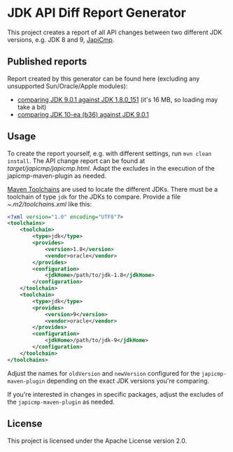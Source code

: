 # JDK API Diff Report Generator

This project creates a report of all API changes between two different JDK versions, e.g. JDK 8 and 9, [JapiCmp](https://github.com/siom79/japicmp).

## Published reports

Report created by this generator can be found here (excluding any unsupported Sun/Oracle/Apple modules):

* [comparing JDK 9.0.1 against JDK 1.8.0_151](https://gunnarmorling.github.io/jdkapidiff/jdk8-jdk9-api-diff.html)
(it's 16 MB, so loading may take a bit)
* [comparing JDK 10-ea (b36) against JDK 9.0.1](https://gunnarmorling.github.io/jdkapidiff/jdk9-jdk10-api-diff.html)

## Usage

To create the report yourself, e.g. with different settings, run `mvn clean install`.
The API change report can be found at _target/japicmp/japicmp.html_.
Adapt the excludes in the execution of the japicmp-maven-plugin as needed.

[Maven Toolchains](https://maven.apache.org/guides/mini/guide-using-toolchains.html) are used to locate the different JDKs.
There must be a toolchain of type `jdk` for the JDKs to compare.
Provide a file _~.m2/toolchains.xml_ like this:

```xml
<?xml version="1.0" encoding="UTF8"?>
<toolchains>
    <toolchain>
        <type>jdk</type>
        <provides>
            <version>1.8</version>
            <vendor>oracle</vendor>
        </provides>
        <configuration>
            <jdkHome>/path/to/jdk-1.8</jdkHome>
        </configuration>
    </toolchain>
    <toolchain>
        <type>jdk</type>
        <provides>
            <version>9</version>
            <vendor>oracle</vendor>
        </provides>
        <configuration>
            <jdkHome>/path/to/jdk-9</jdkHome>
        </configuration>
    </toolchain>
</toolchains>
```

Adjust the names for `oldVersion` and `newVersion` configured for the `japicmp-maven-plugin` depending on the exact JDK versions you're comparing.

If you're interested in changes in specific packages, adjust the excludes of the `japicmp-maven-plugin` as needed.

## License

This project is licensed under the Apache License version 2.0.
